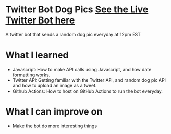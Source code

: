 # Twitter Bot Dog Pics [See the Live Twitter Bot here](https://x.com/DogPics_Daily)

A twitter bot that sends a random dog pic everyday at 12pm EST

# What I learned

- Javascript: How to make API calls using Javascript, and how date formatting works.
- Twitter API: Getting familiar with the Twitter API, and random dog pic API and how to upload an image as a tweet.
- Github Actions: How to host on GitHub Actions to run the bot everyday.

# What I can improve on

- Make the bot do more interesting things
